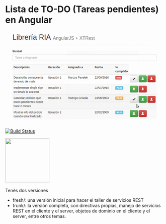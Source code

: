 # Lista de TO-DO (Tareas pendientes) en Angular

![video](video/demo.gif)

[![Build Status](https://travis-ci.org/uqbar-project/eg-tareas-angular-es6.svg?branch=fresh)](https://travis-ci.org/uqbar-project/eg-tareas-angular-es6)

<img src="https://cloud.githubusercontent.com/assets/4549002/17751553/fa4e9aaa-649d-11e6-8593-5808b2c57611.png" width="140px" height="140px"></img>

Tenés dos versiones

* fresh/: una versión inicial para hacer el taller de servicios REST
* trunk/: la versión completa, con directivas propias, manejo de servicios REST en el cliente y el server, objetos de dominio en el cliente y el server, entre otros temas.
